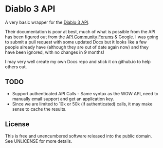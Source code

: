 # Diablo 3 API

A very basic wrapper for the [Diablo 3 API](http://blizzard.github.com/d3-api-docs/).

Their documentation is poor at best, much of what is possible from the API has been figured out from the [API Community Forums](http://us.battle.net/d3/en/forum/6916195/) & Google. I was going to submit a pull request with some updated Docs but it looks like a few people already have (although they are out of date again now) and they have been ignored, with no changes in 9 months!

I may very well create my own Docs repo and stick it on github.io to help others out.

## TODO
- Support authenticated API Calls - Same syntax as the WOW API, need to manually email support and get an application key.
- Since we are limited to 10k or 50k (if authenticated) calls, it may make sense to cache the results.

## License
This is free and unencumbered software released into the public domain. See UNLICENSE for more details.